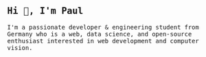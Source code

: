 <samp>
  
## Hi 👋, I'm Paul 

I'm a passionate developer & engineering student from Germany who is a web, data science, and open-source enthusiast interested in web development and computer vision.

<!-- 👨‍💻 You can read more about my projects at -->

</samp>
